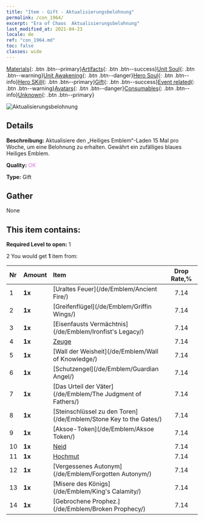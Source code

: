 ```yaml
---
title: "Item - Gift - Aktualisierungsbelohnung"
permalink: /con_1964/
excerpt: "Era of Chaos  Aktualisierungsbelohnung"
last_modified_at: 2021-04-23
locale: de
ref: "con_1964.md"
toc: false
classes: wide
---
```

 [Materials](/ItemsDE/){: .btn .btn--primary}[Artifacts](/ItemsDE/Artifacts/){: .btn .btn--success}[Unit Soul](/ItemsDE/UnitSoul/){: .btn .btn--warning}[Unit Awakening](/ItemsDE/UnitAwakening/){: .btn .btn--danger}[Hero Soul](/ItemsDE/HeroSoul/){: .btn .btn--info}[Hero SKill](/ItemsDE/HeroSkill/){: .btn .btn--primary}[Gift](/ItemsDE/Gift/){: .btn .btn--success}[Event related](/ItemsDE/Events/){: .btn .btn--warning}[Avatars](/ItemsDE/Avatars/){: .btn .btn--danger}[Consumables](/ItemsDE/Consumables/){: .btn .btn--info}[Unknown](/ItemsDE/Unknown/){: .btn .btn--primary}

 ![Aktualisierungsbelohnung](/images/t/shenghui_4.png)

## Details
 **Beschreibung:** Aktualisiere den „Heiliges Emblem“-Laden 15 Mal pro Woche, um eine Belohnung zu erhalten. Gewährt ein zufälliges blaues Heiliges Emblem.

 **Quality:** <span style="color: #DA70D6">OK</span>

 **Type:** Gift

## Gather

  None

## This item contains:

 **Required Level to open:** 1

 2 You would get **1** item  from:

  | Nr | Amount |     Item    | Drop Rate,% |
  |:---|:-------|:------------|:---------:|
  | 1 |  **1x** | [Uraltes Feuer](/de/Emblem/Ancient Fire/) | 7.14 | 
  | 2 |  **1x** | [Greifenflügel](/de/Emblem/Griffin Wings/) | 7.14 | 
  | 3 |  **1x** | [Eisenfausts Vermächtnis](/de/Emblem/Ironfist's Legacy/) | 7.14 | 
  | 4 |  **1x** | [Zeuge](/de/Emblem/Witness/) | 7.14 | 
  | 5 |  **1x** | [Wall der Weisheit](/de/Emblem/Wall of Knowledge/) | 7.14 | 
  | 6 |  **1x** | [Schutzengel](/de/Emblem/Guardian Angel/) | 7.14 | 
  | 7 |  **1x** | [Das Urteil der Väter](/de/Emblem/The Judgment of Fathers/) | 7.14 | 
  | 8 |  **1x** | [Steinschlüssel zu den Toren](/de/Emblem/Stone Key to the Gates/) | 7.14 | 
  | 9 |  **1x** | [Aksoe-Token](/de/Emblem/Aksoe Token/) | 7.14 | 
  | 10 |  **1x** | [Neid](/de/Emblem/Jealousy/) | 7.14 | 
  | 11 |  **1x** | [Hochmut](/de/Emblem/Arrogance/) | 7.14 | 
  | 12 |  **1x** | [Vergessenes Autonym](/de/Emblem/Forgotten Autonym/) | 7.14 | 
  | 13 |  **1x** | [Misere des Königs](/de/Emblem/King's Calamity/) | 7.14 | 
  | 14 |  **1x** | [Gebrochene Prophez.](/de/Emblem/Broken Prophecy/) | 7.14 | 
